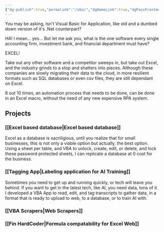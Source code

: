 ```yaml
---
{"dg-publish":true,"permalink":"/vba/","dgHomeLink":true,"dgPassFrontmatter":false}
---
```


You may be asking, Isn't Visual Basic for Application, like old and a dumbed down version of it's .Net counterpart?

HA! I mean... yes... But let me ask you, what is the one software every single accounting firm, investment bank, and financial department must have? 

EXCEL!

Take out any other software and a competitor sweeps in, but take out Excel, and the industry grinds to a stop and shatters into pieces. Although these companies are slowly migrating their data to the cloud, in more resilient formats such as SQL databases or even csv files, they are still dependant on Excel. 

8 out 10 times, an automation process that needs to be done, can be done in an Excel macro, without the need of any new expensive RPA system. 

## Projects
### [[Excel based database|Excel based database]]
Excel as a database is sacriligious, until you realize that for small businesses, this is not only a viable option but actually, the best option. Using a sheet per table, and VBA to unlock, create, edit, or delete, and lock these password protected sheets, I can replicate a database at 0 cost for the business. 

### [[Tagging App|Labeling application for AI Training]]
Sometimes you need to get up and running quickly, or tech will leave you behind. If you want to get in the latest tech, like AI, you need data, tons of it. I developed a VBA App to read, edit, and tag transcripts to gather data, in a format that is ready to upload to web, to a database, or to train AI with.

### [[VBA Scrapers|Web Scrapers]]


### [[Fin HardCoder|Formula compatability for Excel Web]]